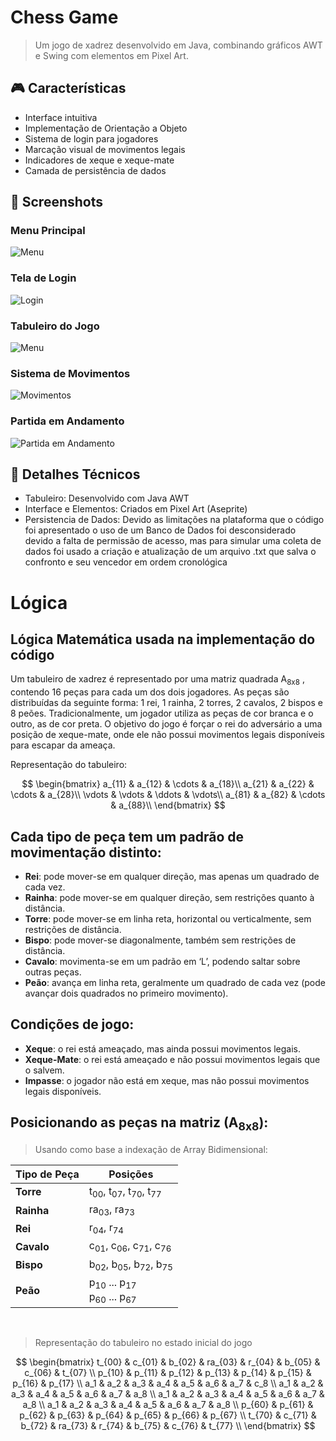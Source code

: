 # Chess Game
>Um jogo de xadrez desenvolvido em Java, combinando gráficos AWT e Swing com elementos em Pixel Art.
## 🎮 Características
 - Interface intuitiva
 - Implementação de Orientação a Objeto
- Sistema de login para jogadores
- Marcação visual de movimentos legais
- Indicadores de xeque e xeque-mate
- Camada de persistência de dados
  
## 📸 Screenshots
### Menu Principal
![Menu](/Screenshots/menuscreen.png)
### Tela de Login
![Login](/Screenshots/playerloginscreen.png)
### Tabuleiro do Jogo
![Menu](/Screenshots/gamescreen.png)
### Sistema de Movimentos
![Movimentos](/Screenshots/chesstablemark.png)
### Partida em Andamento
![Partida em Andamento](/Screenshots/chessgameprogress.png)
## 🎨 Detalhes Técnicos
- Tabuleiro: Desenvolvido com Java AWT
- Interface e Elementos: Criados em Pixel Art (Aseprite)
- Persistencia de Dados: Devido as limitações na plataforma que o código foi apresentado o uso de um Banco de Dados foi desconsiderado devido a falta de permissão de acesso, mas para simular uma coleta de dados foi usado a criação e atualização de um arquivo .txt que salva o confronto e seu vencedor em ordem cronológica 

# Lógica

## Lógica Matemática usada na implementação do código

Um tabuleiro de xadrez é representado por uma matriz quadrada A<sub>8x8</sub> , contendo 16 peças para cada um dos dois jogadores. As peças são distribuídas da seguinte forma: 1 rei, 1 rainha, 2 torres, 2 cavalos, 2 bispos e 8 peões. Tradicionalmente, um jogador utiliza as peças de cor branca e o outro, as de cor preta. O objetivo do jogo é forçar o rei do adversário a uma posição de xeque-mate, onde ele não possui movimentos legais disponíveis para escapar da ameaça.

Representação do tabuleiro:

$$ 
\begin{bmatrix}
a_{11} & a_{12} & \cdots & a_{18}\\     
a_{21} & a_{22} & \cdots & a_{28}\\     
\vdots & \vdots & \ddots & \vdots\\     
a_{81} & a_{82} & \cdots & a_{88}\\
\end{bmatrix}
$$

## Cada tipo de peça tem um padrão de movimentação distinto:

- **Rei**: pode mover-se em qualquer direção, mas apenas um quadrado de cada vez.
- **Rainha**: pode mover-se em qualquer direção, sem restrições quanto à distância.
- **Torre**: pode mover-se em linha reta, horizontal ou verticalmente, sem restrições de distância.
- **Bispo**: pode mover-se diagonalmente, também sem restrições de distância.
- **Cavalo**: movimenta-se em um padrão em ‘L’, podendo saltar sobre outras peças.
- **Peão**: avança em linha reta, geralmente um quadrado de cada vez (pode avançar dois quadrados no primeiro movimento).

## Condições de jogo:

- **Xeque**: o rei está ameaçado, mas ainda possui movimentos legais.
- **Xeque-Mate**: o rei está ameaçado e não possui movimentos legais que o salvem.
- **Impasse**: o jogador não está em xeque, mas não possui movimentos legais disponíveis.

## Posicionando as peças na matriz \(A<sub>8x8</sub>):

> Usando como base a indexação de Array Bidimensional:

<div align="center">

| Tipo de Peça | Posições                             |
|--------------|-------------------------------------|
| **Torre**    | t<sub>00</sub>, t<sub>07</sub>, t<sub>70</sub>, t<sub>77</sub> |
| **Rainha**   | ra<sub>03</sub>, ra<sub>73</sub>   |
| **Rei**      | r<sub>04</sub>, r<sub>74</sub>     |
| **Cavalo**   | c<sub>01</sub>, c<sub>06</sub>, c<sub>71</sub>, c<sub>76</sub> |
| **Bispo**    | b<sub>02</sub>, b<sub>05</sub>, b<sub>72</sub>, b<sub>75</sub> |
| **Peão**     | p<sub>10</sub> ... p<sub>17</sub><br>p<sub>60</sub> ... p<sub>67</sub> |  

</div>

<br>

> Representação do tabuleiro no estado inicial do jogo

$$ 
\begin{bmatrix}
t_{00} & c_{01} & b_{02} & ra_{03} & r_{04} & b_{05} & c_{06} & t_{07} \\
p_{10} & p_{11} & p_{12} & p_{13} & p_{14} & p_{15} & p_{16} & p_{17} \\
a_1 & a_2 & a_3 & a_4 & a_5 & a_6 & a_7 & c_8 \\
a_1 & a_2 & a_3 & a_4 & a_5 & a_6 & a_7 & a_8 \\
a_1 & a_2 & a_3 & a_4 & a_5 & a_6 & a_7 & a_8 \\
a_1 & a_2 & a_3 & a_4 & a_5 & a_6 & a_7 & a_8 \\
p_{60} & p_{61} & p_{62} & p_{63} & p_{64} & p_{65} & p_{66} & p_{67} \\
t_{70} & c_{71} & b_{72} & ra_{73} & r_{74} & b_{75} & c_{76} & t_{77} \\
\end{bmatrix}
$$



